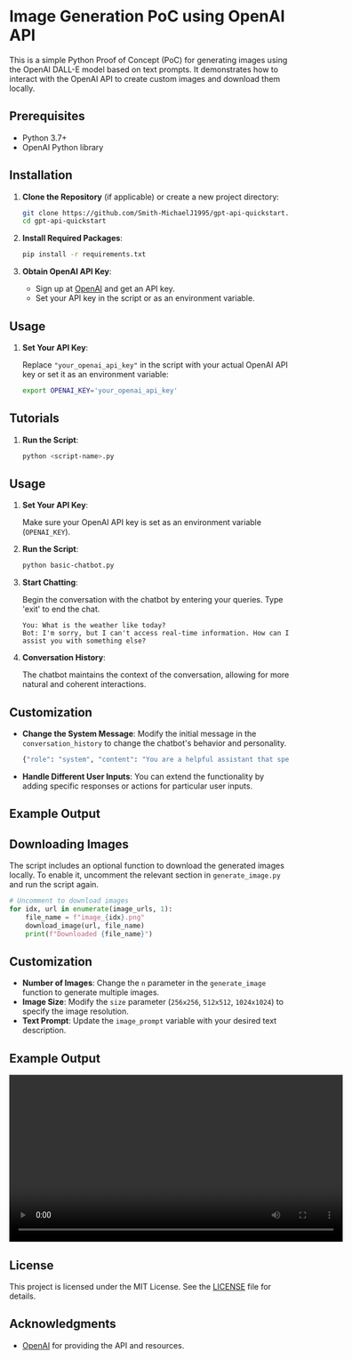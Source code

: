 
# Image Generation PoC using OpenAI API

This is a simple Python Proof of Concept (PoC) for generating images using the OpenAI DALL-E model based on text prompts. It demonstrates how to interact with the OpenAI API to create custom images and download them locally.

## Prerequisites

- Python 3.7+
- OpenAI Python library

## Installation

1. **Clone the Repository** (if applicable) or create a new project directory:

   ```bash
   git clone https://github.com/Smith-MichaelJ1995/gpt-api-quickstart.git
   cd gpt-api-quickstart
   ```

2. **Install Required Packages**:

   ```bash
   pip install -r requirements.txt
   ```

3. **Obtain OpenAI API Key**:
   - Sign up at [OpenAI](https://beta.openai.com/signup/) and get an API key.
   - Set your API key in the script or as an environment variable.

## Usage

1. **Set Your API Key**:

   Replace `"your_openai_api_key"` in the script with your actual OpenAI API key or set it as an environment variable:

   ```bash
   export OPENAI_KEY='your_openai_api_key'
   ```

## Tutorials

1. **Run the Script**:

   ```bash
   python <script-name>.py
   ```
## Usage

1. **Set Your API Key**:

   Make sure your OpenAI API key is set as an environment variable (`OPENAI_KEY`).

2. **Run the Script**:

   ```bash
   python basic-chatbot.py
   ```

3. **Start Chatting**:

   Begin the conversation with the chatbot by entering your queries. Type 'exit' to end the chat.

   ```
   You: What is the weather like today?
   Bot: I'm sorry, but I can't access real-time information. How can I assist you with something else?
   ```

4. **Conversation History**:

   The chatbot maintains the context of the conversation, allowing for more natural and coherent interactions.

## Customization

- **Change the System Message**: Modify the initial message in the `conversation_history` to change the chatbot's behavior and personality.

   ```python
   {"role": "system", "content": "You are a helpful assistant that specializes in technology-related queries."}
   ```

- **Handle Different User Inputs**: You can extend the functionality by adding specific responses or actions for particular user inputs.

## Example Output

## Downloading Images

The script includes an optional function to download the generated images locally. To enable it, uncomment the relevant section in `generate_image.py` and run the script again.

```python
# Uncomment to download images
for idx, url in enumerate(image_urls, 1):
    file_name = f"image_{idx}.png"
    download_image(url, file_name)
    print(f"Downloaded {file_name}")
```

## Customization

- **Number of Images**: Change the `n` parameter in the `generate_image` function to generate multiple images.
- **Image Size**: Modify the `size` parameter (`256x256`, `512x512`, `1024x1024`) to specify the image resolution.
- **Text Prompt**: Update the `image_prompt` variable with your desired text description.

## Example Output

<div align="center">
    <video width="600" controls>
        <source src="https://drive.google.com/uc?export=download&id=1TgE30eszfugX9ciCAmPNTgqUbla6-Nqi" type="video/mp4">
        Your browser does not support the video tag.
    </video>
</div>

## License

This project is licensed under the MIT License. See the [LICENSE](LICENSE) file for details.

## Acknowledgments

- [OpenAI](https://www.openai.com/) for providing the API and resources.
